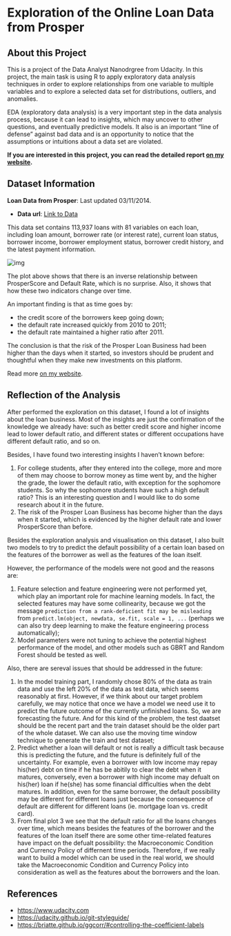 # Exploration of the Online Loan Data from Prosper

## About this Project

This is a project of the Data Analyst Nanodrgree from Udacity. In this project, the main task is using R to apply exploratory data analysis techniques in order to explore relationships from one variable to multiple variables and to explore a selected data set for distributions, outliers, and anomalies.

EDA (exploratory data analysis) is a very important step in the data analysis process, because it can lead to insights, which may uncover to other questions, and eventually predictive models. It also is an important “line of defense” against bad data and is an opportunity to notice that the assumptions or intuitions about a data set are violated.

**If you are interested in this project, you can read the detailed report [on my website](https://yajiez.me/en/2017/08/23/exploration-of-the-loan-data-from-prosper/).**

## Dataset Information

**Loan Data from Prosper**: Last updated 03/11/2014.

- **Data url**: [Link to Data](https://docs.google.com/document/d/1qEcwltBMlRYZT-l699-71TzInWfk4W9q5rTCSvDVMpc/pub?embedded=true)

This data set contains 113,937 loans with 81 variables on each loan, including loan amount, borrower rate (or interest rate), current loan status, borrower income, borrower employment status, borrower credit history, and the latest payment information.

![img](https://d33wubrfki0l68.cloudfront.net/4fc1665438f94c0400634ca5e293e8a2dfb63f63/7844e/post/2017-08-23-exploration-of-the-loan-data-from-prosper_files/figure-html/plot_three-1.png)

The plot above shows that there is an inverse relationship between ProsperScore and Default Rate, which is no surprise. Also, it shows that how these two indicators change over time.

An important finding is that as time goes by:

- the credit score of the borrowers keep going down;
- the default rate increased quickly from 2010 to 2011;
- the default rate maintained a higher ratio after 2011.

The conclusion is that the risk of the Prosper Loan Business had been higher than the days when it started, so investors should be prudent and thoughtful when they make new investments on this platform.

Read more [on my website](https://yajiez.me/en/2017/08/23/exploration-of-the-loan-data-from-prosper/).

## Reflection of the Analysis

After performed the exploration on this dataset, I found a lot of insights about the loan business. Most of the insights are just the confirmation of the knowledge we already have: such as better credit score and higher income lead to lower default ratio, and different states or different occupations have different default ratio, and so on.

Besides, I have found two interesting insights I haven’t known before:

1. For college students, after they entered into the college, more and more of them may choose to borrow money as time went by, and the higher the grade, the lower the default ratio, with exception for the sophomore students. So why the sophomore students have such a high default ratio? This is an interesting question and I would like to do some research about it in the future.
2. The risk of the Prosper Loan Business has become higher than the days when it started, which is evidenced by the higher default rate and lower ProsperScore than before.

Besides the exploration analysis and visualisation on this dataset, I also built two models to try to predict the default possibility of a certain loan based on the features of the borrower as well as the features of the loan itself.

However, the performance of the models were not good and the reasons are:

1. Feature selection and feature engineering were not performed yet, which play an important role for machine learning models. In fact, the selected features may have some collinearity, because we got the message `prediction from a rank-deficient fit may be misleading` from `predict.lm(object, newdata, se.fit, scale = 1, ...` (perhaps we can also try deep learning to make the feature engineering process automatically);
2. Model parameters were not tuning to achieve the potential highest performance of the model, and other models such as GBRT and Random Forest should be tested as well.

Also, there are sereval issues that should be addressed in the future:

1. In the model training part, I randomly chose 80% of the data as train data and use the left 20% of the data as test data, which seems reasonably at first. However, if we think about our target problem carefully, we may notice that once we have a model we need use it to predict the future outcome of the currently unfinished loans. So, we are forecasting the future. And for this kind of the problem, the test daatset should be the recent part and the train dataset should be the older part of the whole dataset. We can also use the moving time window technique to generate the train and test dataset;
2. Predict whether a loan will default or not is really a difficult task because this is predicting the future, and the future is definitely full of the uncertainty. For example, even a borrower with low income may repay his(her) debt on time if he has be abitily to clear the debt when it matures, conversely, even a borrower with high income may defualt on his(her) loan if he(she) has some financial difficulties when the debt matures. In addition, even for the same borrower, the default possibility may be different for different loans just because the consequence of default are different for different loans (ie. mortgage loan vs. credit card).
3. From final plot 3 we see that the default ratio for all the loans changes over time, which means besides the features of the borrower and the features of the loan itself there are some other time-related features have impact on the defualt possibility: the Macroeconomic Condition and Currency Policy of differnent time periods. Therefore, if we really want to build a model which can be used in the real world, we should take the Macroeconomic Condition and Currency Policy into consideration as well as the features about the borrowers and the loan.

## References

- https://www.udacity.com
- https://udacity.github.io/git-styleguide/
- https://briatte.github.io/ggcorr/#controlling-the-coefficient-labels
